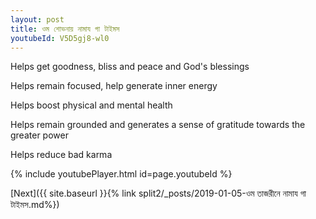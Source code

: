 ```yaml
---
layout: post
title: ওম শোভনায় নামায গা টাইমস
youtubeId: V5D5gj8-wl0
---
```

 
 
Helps get goodness, bliss and peace and God's blessings
 
Helps remain focused, help generate inner energy 
 
Helps boost physical and mental health 
 
Helps remain grounded and generates a sense of gratitude towards the greater power 
 
Helps reduce bad karma
 
 
 
 


{% include youtubePlayer.html id=page.youtubeId %}
 
[Next]({{ site.baseurl }}{% link  split2/_posts/2019-01-05-ওম তাজরীনে নামায গা টাইমস.md%})
 
